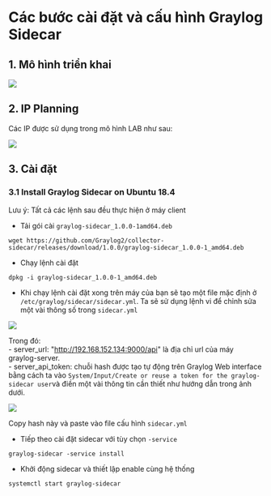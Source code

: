 # Các bước cài đặt và cấu hình Graylog Sidecar  

## 1. Mô hình triển khai  

<img src="https://i.imgur.com/Tiih04m.png">  

## 2. IP Planning  
Các IP được sử dụng trong mô hình LAB như sau:  

<img src="https://i.imgur.com/iopXY0l.png">  

## 3. Cài đặt  

### 3.1 Install Graylog Sidecar on Ubuntu 18.4  

Lưu ý: Tất cả các lệnh sau đều thực hiện ở máy client  
- Tải gói cài `graylog-sidecar_1.0.0-1amd64.deb`
```
wget https://github.com/Graylog2/collector-sidecar/releases/download/1.0.0/graylog-sidecar_1.0.0-1_amd64.deb
```
- Chạy lệnh cài đặt  
```
dpkg -i graylog-sidecar_1.0.0-1_amd64.deb
```
- Khi chạy lệnh cài đặt xong trên máy của bạn sẽ tạo một file mặc định ở `/etc/graylog/sidecar/sidecar.yml`. Ta sẽ sử dụng lệnh vi để chỉnh sửa một vài thông số trong `sidecar.yml`

<img src="https://i.imgur.com/GMm4dED.png"> 

Trong đó:  
    - server_url: "http://192.168.152.134:9000/api" là địa chỉ url của máy graylog-server.  
    - server_api_token: chuỗi hash được tạo tự động trên Graylog Web interface bằng cách ta vào `System/Input/Create or reuse a token for the graylog-sidecar user`và điền một vài thông tin cần thiết như hướng dẫn trong ảnh dưới. 

<img src="https://i.imgur.com/zx7QN8u.png">  

Copy hash này và paste vào file cấu hình `sidecar.yml`  

- Tiếp theo cài đặt sidecar với tùy chọn `-service`  
```
graylog-sidecar -service install
```  
- Khởi động sidecar và thiết lập enable cùng hệ thống   
```
systemctl start graylog-sidecar
```

